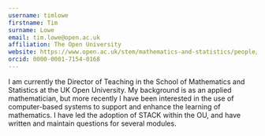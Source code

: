```yaml
---
username: timlowe
firstname: Tim
surname: Lowe
email: tim.lowe@open.ac.uk
affiliation: The Open University
website: https://www.open.ac.uk/stem/mathematics-and-statistics/people/tl2269
orcid: 0000-0001-7154-0168
---
```

I am currently the Director of Teaching in the School of Mathematics and Statistics at the UK Open University. My background is as an applied mathematician, but 
more recently I have been interested in the use of computer-based systems to support and enhance the learning of mathematics. I have led the adoption of
STACK within the OU, and have written and maintain questions for several modules.

